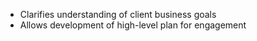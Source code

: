 - Clarifies understanding of client business goals
- Allows development of high-level plan for engagement
